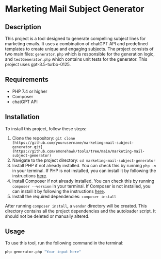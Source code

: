 # Marketing Mail Subject Generator

## Description

This project is a tool designed to generate compelling subject lines for marketing emails. It uses a combination of chatGPT API and predefined templates to create unique and engaging subjects. The project consists of two main files: `generator.php` which is responsible for the generation logic, and `testGenerator.php` which contains unit tests for the generator. This project uses gpt-3.5-turbo-0125.

## Requirements

- PHP 7.4 or higher
- Composer
- chatGPT API

## Installation

To install this project, follow these steps:

1. Clone the repository: `git clone [https://github.com/yourusername/marketing-mail-subject-generator.git](https://github.com/emonehawk/tools/tree/main/marketing-mail-subject-generator)`
2. Navigate to the project directory: `cd marketing-mail-subject-generator`
3. Install PHP if not already installed. You can check this by running `php -v` in your terminal. If PHP is not installed, you can install it by following the instructions [here](https://www.php.net/manual/en/install.php).
4. Install Composer if not already installed. You can check this by running `composer --version` in your terminal. If Composer is not installed, you can install it by following the instructions [here](https://getcomposer.org/download/).
5. Install the required dependencies: `composer install`

After running `composer install`, a `vendor` directory will be created. This directory contains all the project dependencies and the autoloader script. It should not be deleted or manually altered.

## Usage

To use this tool, run the following command in the terminal:

```bash
php generator.php "Your input here"
